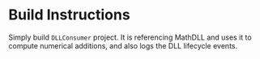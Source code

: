 # Build Instructions
Simply build `DLLConsumer` project. It is referencing MathDLL and uses it to compute numerical additions, and also logs the DLL lifecycle events.
